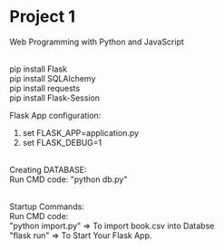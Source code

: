 # Project 1

Web Programming with Python and JavaScript <br><br>

pip install Flask <br>
pip install SQLAlchemy <br>
pip install requests <br>
pip install Flask-Session <br>


Flask App configuration:
1. set FLASK_APP=application.py <br> 
2. set FLASK_DEBUG=1 <br><br>

Creating DATABASE:<br>
Run CMD code: "python db.py" <br><br>

Startup Commands: <br>
Run CMD code: <br>
"python import.py" => To import book.csv into Databse <br>
"flask run"  =>  To Start Your Flask App.

